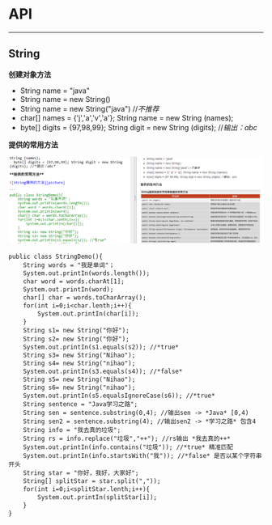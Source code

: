 # API
---
## String
**创建对象方法**

- String name = "java" 
- String name = new String()
- String name = new String("java") //*不推荐*
- char[] names = {'j','a','v','a'}; String name = new String (names);
- byte[] digits = {97,98,99}; String digit = new String (digits); //*输出：abc*

**提供的常用方法**

![String提供的方法](/Pictures/String-Java.png)

```
public class StringDemo(){
	String words = "我是单词"；
	System.out.printIn(words.length());
	char word = words.charAt[1];
	System.out.printIn(word);
	char[] char = words.toCharArray();
	for(int i=0;i<char.lenth;i++){
		System.out.printIn(char[i]);
	}
	String s1= new String("你好");
	String s2= new String("你好");
	System.out.printIn(s1.equals(s2)); //*true*
	String s3= new String("Nihao");
	String s4= new String("nihao");
	System.out.printIn(s3.equals(s4)); //*false*
	String s5= new String("Nihao");
	String s6= new String("nihao");
	System.out.printIn(s5.equalsIgnoreCase(s6)); //*true*
	String sentence = "Java学习之路";
	String sen = sentence.substring(0,4); //输出sen -> *Java* [0,4)
	String sen2 = sentence.substring(4); //输出sen2 -> *学习之路* 包含4
	String info = "我去真的垃圾";
	String rs = info.replace("垃圾","++"); //rs输出 *我去真的++*
	System.out.printIn(info.contains("垃圾")); //*true* 精准匹配
	System.out.printIn(info.startsWith("我")); //*false* 是否以某个字符串开头
	String star = "你好，我好，大家好";
	String[] splitStar = star.split(","));
	for(int i=0;i<splitStar.lenth;i++){
		System.out.printIn(splitStar[i]);
	}
}
```